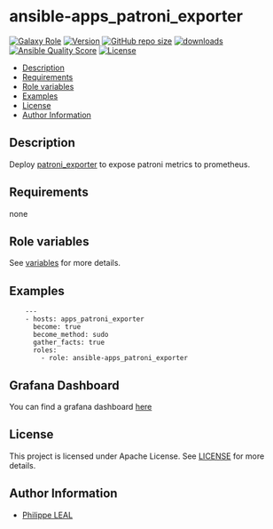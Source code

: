 # ansible-apps_patroni_exporter

[![Galaxy Role](https://img.shields.io/badge/galaxy-apps_patroni_exporter-purple?style=flat)](https://galaxy.ansible.com/lotusnoir/apps_patroni_exporter)
[![Version](https://img.shields.io/github/release/lotusnoir/ansible-apps_patroni_exporter.svg)](https://github.com/lotusnoir/ansible-apps_patroni_exporter/releases/latest)
[![GitHub repo size](https://img.shields.io/github/repo-size/lotusnoir/ansible-apps_patroni_exporter?color=orange&style=flat)](https://galaxy.ansible.com/lotusnoir/apps_patroni_exporter)
[![downloads](https://img.shields.io/ansible/role/d/56096)](https://galaxy.ansible.com/lotusnoir/apps_patroni_exporter)
[![Ansible Quality Score](https://img.shields.io/ansible/quality/56096)](https://galaxy.ansible.com/lotusnoir/apps_patroni_exporter)
[![License](https://img.shields.io/badge/license-Apache--2.0-brightgreen?style=flat)](https://opensource.org/licenses/Apache-2.0)

<!-- START doctoc generated TOC please keep comment here to allow auto update -->
<!-- DON'T EDIT THIS SECTION, INSTEAD RE-RUN doctoc TO UPDATE -->

- [Description](#description)
- [Requirements](#requirements)
- [Role variables](#role-variables)
- [Examples](#examples)
- [License](#license)
- [Author Information](#author-information)

<!-- END doctoc generated TOC please keep comment here to allow auto update -->

## Description

Deploy [patroni_exporter](https://github.com/momorientes/patroni_exporter) to expose patroni metrics to prometheus.
## Requirements

none

## Role variables

See [variables](/defaults/main.yml) for more details.

## Examples

        ---
        - hosts: apps_patroni_exporter
          become: true
          become_method: sudo
          gather_facts: true
          roles:
            - role: ansible-apps_patroni_exporter

## Grafana Dashboard

You can find a grafana dashboard [here](https://grafana.com/grafana/dashboards/13556)

## License

This project is licensed under Apache License. See [LICENSE](/LICENSE) for more details.

## Author Information

- [Philippe LEAL](https://github.com/lotusnoir)

